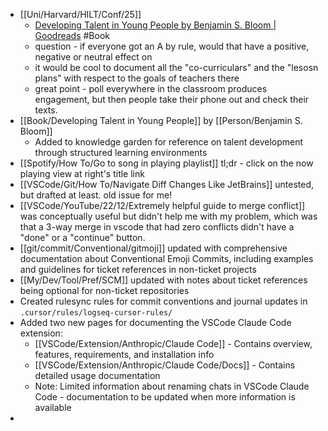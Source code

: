 - [[Uni/Harvard/HILT/Conf/25]]
	- [Developing Talent in Young People by Benjamin S. Bloom | Goodreads](https://www.goodreads.com/book/show/1471204.Developing_Talent_in_Young_People) #Book
	- question - if everyone got an A by rule, would that have a positive, negative or neutral effect on
	- it would be cool to document all the "co-curriculars" and the "lesosn plans" with respect to the goals of teachers there
	- great point - poll everywhere in the classroom produces engagement, but then people take their phone out and check their texts.
- [[Book/Developing Talent in Young People]] by [[Person/Benjamin S. Bloom]]
	- Added to knowledge garden for reference on talent development through structured learning environments
- [[Spotify/How To/Go to song in playing playlist]] tl;dr - click on the now playing view at right's title link
- [[VSCode/Git/How To/Navigate Diff Changes Like JetBrains]] untested, but drafted at least. old issue for me!
- [[VSCode/YouTube/22/12/Extremely helpful guide to merge conflict]] was conceptually useful but didn't help me with my problem, which was that a 3-way merge in vscode that had zero conflicts didn't have a "done" or a "continue" button.
- [[git/commit/Conventional/gitmoji]] updated with comprehensive documentation about Conventional Emoji Commits, including examples and guidelines for ticket references in non-ticket projects
- [[My/Dev/Tool/Pref/SCM]] updated with notes about ticket references being optional for non-ticket repositories
- Created rulesync rules for commit conventions and journal updates in `.cursor/rules/logseq-cursor-rules/`
- Added two new pages for documenting the VSCode Claude Code extension:
	- [[VSCode/Extension/Anthropic/Claude Code]] - Contains overview, features, requirements, and installation info
	- [[VSCode/Extension/Anthropic/Claude Code/Docs]] - Contains detailed usage documentation
	- Note: Limited information about renaming chats in VSCode Claude Code - documentation to be updated when more information is available
-